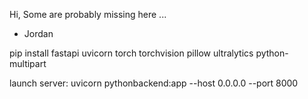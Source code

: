 Hi,
Some are probably missing here ...
- Jordan

pip install fastapi uvicorn torch torchvision pillow ultralytics python-multipart

launch server:
uvicorn pythonbackend:app --host 0.0.0.0 --port 8000
